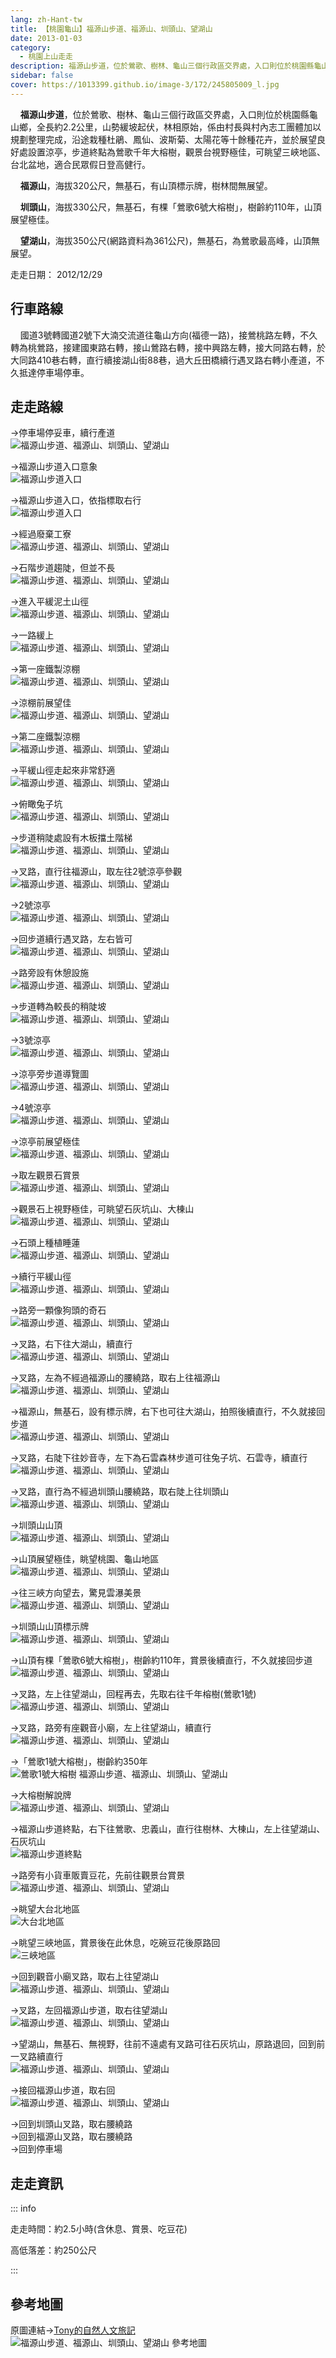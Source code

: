 ```yaml
---
lang: zh-Hant-tw
title: 【桃園龜山】福源山步道、福源山、圳頭山、望湖山
date: 2013-01-03
category: 
  - 桃園上山走走
description: 福源山步道，位於鶯歌、樹林、龜山三個行政區交界處，入口則位於桃園縣龜山鄉，全長約2.2公里，山勢緩坡起伏，林相原始，係由村長與村內志工團體加以規劃整理完成，沿途栽種杜鵑、鳳仙、波斯菊、太陽花等十餘種花卉，並於展望良好處設置涼亭，步道終點為鶯歌千年大榕樹，觀景台視野極佳，可眺望三峽地區、台北盆地，適合民眾假日登高健行。 福源山，海拔320公尺，無基石，有山頂標示牌，樹林間無展望。 圳頭山，海拔330公尺，無基石，有棵「鶯歌6號大榕樹」，樹齡約110年，山頂展望極佳。 望湖山，海拔350公尺(網路資料為361公尺)，無基石，為鶯歌最高峰，山頂無展望。
sidebar: false
cover: https://1013399.github.io/image-3/172/245805009_l.jpg
---
```


    **福源山步道**，位於鶯歌、樹林、龜山三個行政區交界處，入口則位於桃園縣龜山鄉，全長約2.2公里，山勢緩坡起伏，林相原始，係由村長與村內志工團體加以規劃整理完成，沿途栽種杜鵑、鳳仙、波斯菊、太陽花等十餘種花卉，並於展望良好處設置涼亭，步道終點為鶯歌千年大榕樹，觀景台視野極佳，可眺望三峽地區、台北盆地，適合民眾假日登高健行。  

<!-- more -->

    **福源山**，海拔320公尺，無基石，有山頂標示牌，樹林間無展望。  

    **圳頭山**，海拔330公尺，無基石，有棵「鶯歌6號大榕樹」，樹齡約110年，山頂展望極佳。  

    **望湖山**，海拔350公尺(網路資料為361公尺)，無基石，為鶯歌最高峰，山頂無展望。

走走日期： 2012/12/29

## 行車路線  
    國道3號轉國道2號下大湳交流道往龜山方向(福德一路)，接鶯桃路左轉，不久轉為桃鶯路，接建國東路右轉，接山鶯路右轉，接中興路左轉，接大同路右轉，於大同路410巷右轉，直行續接湖山街88巷，過大丘田橋續行遇叉路右轉小產道，不久抵達停車場停車。

## 走走路線
→停車場停妥車，續行產道  
![福源山步道、福源山、圳頭山、望湖山](https://1013399.github.io/image-3/172/245804779_l.jpg)

→福源山步道入口意象  
![福源山步道入口](https://1013399.github.io/image-3/172/245804806_l.jpg)

→福源山步道入口，依指標取右行  
![福源山步道入口](https://1013399.github.io/image-3/172/245804812_l.jpg)

→經過廢棄工寮  
![福源山步道、福源山、圳頭山、望湖山](https://1013399.github.io/image-3/172/245804816_l.jpg)

→石階步道趨陡，但並不長  
![福源山步道、福源山、圳頭山、望湖山](https://1013399.github.io/image-3/172/245804822_l.jpg)

→進入平緩泥土山徑  
![福源山步道、福源山、圳頭山、望湖山](https://1013399.github.io/image-3/172/245804830_l.jpg)

→一路緩上  
![福源山步道、福源山、圳頭山、望湖山](https://1013399.github.io/image-3/172/245804835_l.jpg)

→第一座鐵製涼棚  
![福源山步道、福源山、圳頭山、望湖山](https://1013399.github.io/image-3/172/245804840_l.jpg)

→涼棚前展望佳  
![福源山步道、福源山、圳頭山、望湖山](https://1013399.github.io/image-3/172/245804847_l.jpg)

→第二座鐵製涼棚  
![福源山步道、福源山、圳頭山、望湖山](https://1013399.github.io/image-3/172/245804853_l.jpg)

→平緩山徑走起來非常舒適  
![福源山步道、福源山、圳頭山、望湖山](https://1013399.github.io/image-3/172/245804859_l.jpg)

→俯瞰兔子坑  
![福源山步道、福源山、圳頭山、望湖山](https://1013399.github.io/image-3/172/245804865_l.jpg)

→步道稍陡處設有木板擋土階梯  
![福源山步道、福源山、圳頭山、望湖山](https://1013399.github.io/image-3/172/245804869_l.jpg)

→叉路，直行往福源山，取左往2號涼亭參觀  
![福源山步道、福源山、圳頭山、望湖山](https://1013399.github.io/image-3/172/245804876_l.jpg)

→2號涼亭  
![福源山步道、福源山、圳頭山、望湖山](https://1013399.github.io/image-3/172/245804882_l.jpg)

→回步道續行遇叉路，左右皆可  
![福源山步道、福源山、圳頭山、望湖山](https://1013399.github.io/image-3/172/245804887_l.jpg)

→路旁設有休憩設施  
![福源山步道、福源山、圳頭山、望湖山](https://1013399.github.io/image-3/172/245804893_l.jpg)

→步道轉為較長的稍陡坡  
![福源山步道、福源山、圳頭山、望湖山](https://1013399.github.io/image-3/172/245804901_l.jpg)

→3號涼亭  
![福源山步道、福源山、圳頭山、望湖山](https://1013399.github.io/image-3/172/245804905_l.jpg)

→涼亭旁步道導覽圖  
![福源山步道、福源山、圳頭山、望湖山](https://1013399.github.io/image-3/172/245804909_l.jpg)

→4號涼亭  
![福源山步道、福源山、圳頭山、望湖山](https://1013399.github.io/image-3/172/245804917_l.jpg)

→涼亭前展望極佳  
![福源山步道、福源山、圳頭山、望湖山](https://1013399.github.io/image-3/172/245804920_l.jpg)

→取左觀景石賞景  
![福源山步道、福源山、圳頭山、望湖山](https://1013399.github.io/image-3/172/245804928_l.jpg)

→觀景石上視野極佳，可眺望石灰坑山、大棟山  
![福源山步道、福源山、圳頭山、望湖山](https://1013399.github.io/image-3/172/245804934_l.jpg)

→石頭上種植睡蓮  
![福源山步道、福源山、圳頭山、望湖山](https://1013399.github.io/image-3/172/245804941_l.jpg)

→續行平緩山徑  
![福源山步道、福源山、圳頭山、望湖山](https://1013399.github.io/image-3/172/245804946_l.jpg)

→路旁一顆像狗頭的奇石  
![福源山步道、福源山、圳頭山、望湖山](https://1013399.github.io/image-3/172/245804954_l.jpg)

→叉路，右下往大湖山，續直行  
![福源山步道、福源山、圳頭山、望湖山](https://1013399.github.io/image-3/172/245804957_l.jpg)

→叉路，左為不經過福源山的腰繞路，取右上往福源山  
![福源山步道、福源山、圳頭山、望湖山](https://1013399.github.io/image-3/172/245804966_l.jpg)

→福源山，無基石，設有標示牌，右下也可往大湖山，拍照後續直行，不久就接回步道  
![福源山步道、福源山、圳頭山、望湖山](https://1013399.github.io/image-3/172/245804975_l.jpg)

→叉路，右陡下往妙音寺，左下為石雲森林步道可往兔子坑、石雲寺，續直行  
![福源山步道、福源山、圳頭山、望湖山](https://1013399.github.io/image-3/172/245804979_l.jpg)

→叉路，直行為不經過圳頭山腰繞路，取右陡上往圳頭山  
![福源山步道、福源山、圳頭山、望湖山](https://1013399.github.io/image-3/172/245804986_l.jpg)

→圳頭山山頂  
![福源山步道、福源山、圳頭山、望湖山](https://1013399.github.io/image-3/172/245804992_l.jpg)

→山頂展望極佳，眺望桃園、龜山地區  
![福源山步道、福源山、圳頭山、望湖山](https://1013399.github.io/image-3/172/245805003_l.jpg)

→往三峽方向望去，驚見雲瀑美景  
![福源山步道、福源山、圳頭山、望湖山](https://1013399.github.io/image-3/172/245805009_l.jpg)

→圳頭山山頂標示牌  
![福源山步道、福源山、圳頭山、望湖山](https://1013399.github.io/image-3/172/245805018_l.jpg)

→山頂有棵「鶯歌6號大榕樹」，樹齡約110年，賞景後續直行，不久就接回步道  
![福源山步道、福源山、圳頭山、望湖山](https://1013399.github.io/image-3/172/245805025_l.jpg)

→叉路，左上往望湖山，回程再去，先取右往千年榕樹(鶯歌1號)  
![福源山步道、福源山、圳頭山、望湖山](https://1013399.github.io/image-3/172/245805036_l.jpg)

→叉路，路旁有座觀音小廟，左上往望湖山，續直行  
![福源山步道、福源山、圳頭山、望湖山](https://1013399.github.io/image-3/172/245805043_l.jpg)

→「鶯歌1號大榕樹」，樹齡約350年  
![鶯歌1號大榕樹 福源山步道、福源山、圳頭山、望湖山](https://1013399.github.io/image-3/172/245805048_l.jpg)

→大榕樹解說牌  
![福源山步道、福源山、圳頭山、望湖山](https://1013399.github.io/image-3/172/245805059_l.jpg)

→福源山步道終點，右下往鶯歌、忠義山，直行往樹林、大棟山，左上往望湖山、石灰坑山  
![福源山步道終點](https://1013399.github.io/image-3/172/245805066_l.jpg)

→路旁有小貨車販賣豆花，先前往觀景台賞景  
![福源山步道、福源山、圳頭山、望湖山](https://1013399.github.io/image-3/172/245805071_l.jpg)

→眺望大台北地區  
![大台北地區](https://1013399.github.io/image-3/172/245805077_l.jpg)

→眺望三峽地區，賞景後在此休息，吃碗豆花後原路回  
![三峽地區](https://1013399.github.io/image-3/172/245805083_l.jpg)

→回到觀音小廟叉路，取右上往望湖山  
![福源山步道、福源山、圳頭山、望湖山](https://1013399.github.io/image-3/172/245805089_l.jpg)

→叉路，左回福源山步道，取右往望湖山  
![福源山步道、福源山、圳頭山、望湖山](https://1013399.github.io/image-3/172/245805095_l.jpg)

→望湖山，無基石、無視野，往前不遠處有叉路可往石灰坑山，原路退回，回到前一叉路續直行  
![福源山步道、福源山、圳頭山、望湖山](https://1013399.github.io/image-3/172/245805099_l.jpg)

→接回福源山步道，取右回  
![福源山步道、福源山、圳頭山、望湖山](https://1013399.github.io/image-3/172/245805107_l.jpg)

→回到圳頭山叉路，取右腰繞路  
→回到福源山叉路，取右腰繞路  
→回到停車場

## 走走資訊

::: info

走走時間：約2.5小時(含休息、賞景、吃豆花)

高低落差：約250公尺

:::

## 參考地圖 
原圖連結→[Tony的自然人文旅記](http://www.tonyhuang39.com/tony0896/tony0896.html)  
![福源山步道、福源山、圳頭山、望湖山 參考地圖](https://1013399.github.io/image-3/172/245805154_l.jpg)